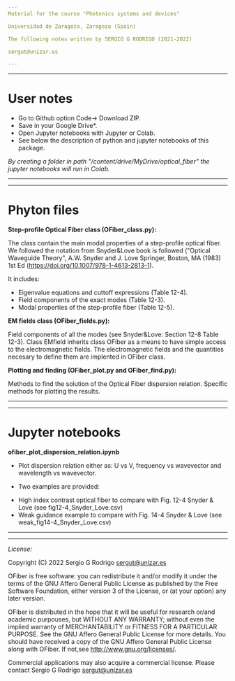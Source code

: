 ```yaml
---
Material for the course "Photonics systems and devices"

Universidad de Zaragoza, Zaragoza (Spain)

The following notes written by SERGIO G RODRIGO (2021-2022)

sergut@unizar.es

---
```

---

# User notes
- Go to Github option Code-> Download ZIP.
- Save in your Google Drive*.
- Open Jupyter notebooks with Jupyter or Colab.
- See below the description of python and jupyter notebooks of this package.

*By creating a folder in path "/content/drive/MyDrive/optical_fiber" the jupyter notebooks will run in Colab.*

---
---

# Phyton files
  **Step-profile Optical Fiber class (OFiber_class.py):**

  The class contain the main modal properties of a step-profile optical fiber. We followed the notation from Snyder&Love book is followed ("Optical Waveguide Theory", A.W. Snyder and J. Love Springer, Boston, MA (1983) 1st Ed (https://doi.org/10.1007/978-1-4613-2813-1).
  
  It includes:
  - Eigenvalue equations and cuttoff expressions (Table 12-4).
  - Field components of the exact modes (Table 12-3).
  - Modal properties of the step-profile fiber (Table 12-5).


   **EM fields class (OFiber_fields.py):**

   Field components of all the modes (see Snyder&Love: Section 12-8 Table 12-3).
   Class EMfield inherits class OFiber as a means to have simple access to the 
   electromagnetic fields. The electromagnetic fields and the quantities necesary to define them are implented in OFiber class.      

   **Plotting and finding (OFiber_plot.py and OFiber_find.py):**

   Methods to find the solution of the Optical Fiber dispersion relation.
   Specific methods for plotting the results.  


---
---

# Jupyter notebooks
**ofiber_plot_dispersion_relation.ipynb**

+ Plot dispersion relation either as: U vs V, frequency vs wavevector and wavelength vs wavevector.

+ Two examples are provided: 
 - High index contrast optical fiber  to compare with Fig. 12-4 Snyder & Love (see fig12-4_Snyder_Love.csv)
 - Weak guidance example to compare with Fig. 14-4 Snyder & Love (see weak_fig14-4_Snyder_Love.csv)


---
---

*License:*

Copyright (C) 2022 Sergio G Rodrigo sergut@unizar.es

OFiber is free software: you can redistribute it and/or modify 
it under the terms of the GNU Affero General Public License as published by 
the Free Software Foundation, either version 3 of the License,
or (at your option) any later version.

OFiber is distributed in the hope that it will be useful for 
research or/and academic purpouses, but WITHOUT ANY WARRANTY; 
without even the implied warranty of MERCHANTABILITY or FITNESS 
FOR A PARTICULAR PURPOSE. See the GNU Affero General Public License 
for more details. You should have received a copy of the GNU Affero General 
Public License along with OFiber. If not,see http://www.gnu.org/licenses/.

Commercial applications may also acquire a commercial license. 
Please contact Sergio G Rodrigo sergut@unizar.es